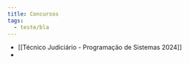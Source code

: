 ```yaml
---
title: Concursos
tags:
  - teste/bla
---
```

- [[Técnico Judiciário - Programação de Sistemas 2024]]
- 
